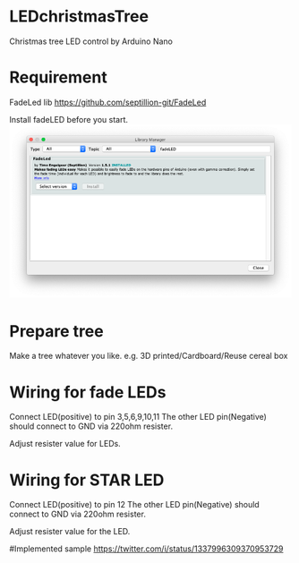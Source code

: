 # LEDchristmasTree
Christmas tree LED control by Arduino Nano

# Requirement
FadeLed lib
https://github.com/septillion-git/FadeLed

Install fadeLED before you start.
![install lib](https://github.com/kotamorishi/LEDchristmasTree/blob/main/fadeLED.png?raw=true)

# Prepare tree
Make a tree whatever you like. e.g. 3D printed/Cardboard/Reuse cereal box

# Wiring for fade LEDs

Connect LED(positive) to pin 3,5,6,9,10,11
The other LED pin(Negative) should connect to GND via 220ohm resister.

Adjust resister value for LEDs.

# Wiring for STAR LED
Connect LED(positive) to pin 12
The other LED pin(Negative) should connect to GND via 220ohm resister.

Adjust resister value for the LED.

#Implemented sample
https://twitter.com/i/status/1337996309370953729
